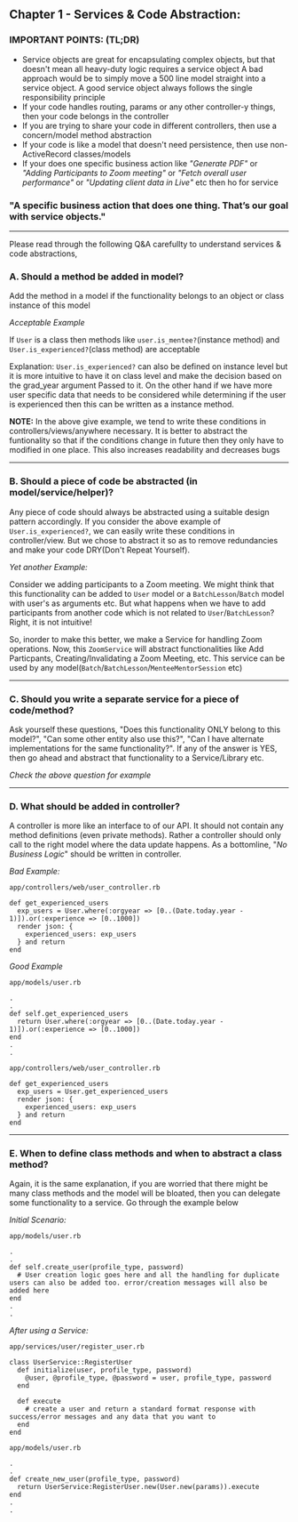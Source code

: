 ## Chapter 1 - Services & Code Abstraction:

### IMPORTANT POINTS: (TL;DR)
- Service objects are great for encapsulating complex objects, but that doesn't mean all heavy-duty logic requires a service object
  A bad approach would be to simply move a 500 line model straight into a service object.
  A good service object always follows the single responsibility principle
- If your code handles routing, params or any other controller-y things, then your code belongs in the controller
- If you are trying to share your code in different controllers, then use a concern/model method abstraction
- If your code is like a model that doesn't need persistence, then use non-ActiveRecord classes/models
- If your does one specific business action like _*"Generate PDF"*_ or _*"Adding Participants to Zoom meeting"*_ or _*"Fetch overall user performance"*_ or _*"Updating client data in Live"*_ etc then ho for service


### "A specific business action that does one thing. That’s our goal with service objects."

---
Please read through the following Q&A carefullty to understand services & code abstractions,

### A. Should a method be added in model?

Add the method in a model if the functionality belongs to an object or class instance of this model

_*Acceptable Example*_

If `User` is a class then methods like  `user.is_mentee?`(instance method) and `User.is_experienced?`(class method) are acceptable

Explanation: `User.is_experienced?` can also be defined on instance level but it is more intuitive to have it on class level and make the decision based on the grad_year argument Passed to it. On the other hand if we have more user specific data that needs to be considered while determining if the user is experienced then this can be written as a instance method.

**NOTE:** In the above give example, we tend to write these conditions in controllers/views/anywhere necessary. It is better to abstract the funtionality so that if the conditions change in future then they only have to modified in one place. This also increases readability and decreases bugs


---
### B. Should a piece of code be abstracted (in model/service/helper)?

Any piece of code should always be abstracted using a suitable design pattern accordingly. If you consider the above example of `User.is_experienced?`, we can easily write these conditions in controller/view. But we chose to abstract it so as to remove redundancies and make your code DRY(Don't Repeat Yourself).

_*Yet another Example:*_

Consider we adding participants to a Zoom meeting. We might think that this functionality can be added to `User` model or a `BatchLesson`/`Batch` model with user's as arguments etc. But what happens when we have to add participants from another code which is not related to `User`/`BatchLesson`? Right, it is not intuitive! 

So, inorder to make this better, we make a Service for handling Zoom operations. Now, this `ZoomService` will abstract functionalities like Add Particpants, Creating/Invalidating a Zoom Meeting, etc. This service can be used by any model(`Batch`/`BatchLesson`/`MenteeMentorSession` etc)

---
### C. Should you write a separate service for a piece of code/method?

Ask yourself these questions, "Does this functionality ONLY belong to this model?", "Can some other entity also use this?", "Can I have alternate implementations for the same functionality?". If any of the answer is YES, then go ahead and abstract that functionality to a Service/Library etc.

_*Check the above question for example*_


---
### D. What should be added in controller?

A controller is more like an interface to of our API. It should not contain any method definitions (even private methods). Rather a controller should only call to the right model where the data update happens. As a bottomline, "_*No Business Logic*_" should be written in controller.

_*Bad Example:*_

`app/controllers/web/user_controller.rb`
```
def get_experienced_users
  exp_users = User.where(:orgyear => [0..(Date.today.year - 1)]).or(:experience => [0..1000])
  render json: {
    experienced_users: exp_users
  } and return
end
```

_*Good Example*_

`app/models/user.rb`
```
.
.
def self.get_experienced_users
  return User.where(:orgyear => [0..(Date.today.year - 1)]).or(:experience => [0..1000])
end
.
.
```

`app/controllers/web/user_controller.rb`
```
def get_experienced_users
  exp_users = User.get_experienced_users
  render json: {
    experienced_users: exp_users
  } and return
end
```

---
### E. When to define class methods and when to abstract a class method?

Again, it is the same explanation, if you are worried that there might be many class methods and the model will be bloated, then you can delegate some functionality to a service. Go through the example below

_*Initial Scenario:*_

`app/models/user.rb`
```
.
.
def self.create_user(profile_type, password)
  # User creation logic goes here and all the handling for duplicate users can also be added too. error/creation messages will also be added here
end
.
.
```

_*After using a Service:*_

`app/services/user/register_user.rb`
```
class UserService::RegisterUser
  def initialize(user, profile_type, password)
    @user, @profile_type, @password = user, profile_type, password
  end
  
  def execute
    # create a user and return a standard format response with success/error messages and any data that you want to
  end
end
```

`app/models/user.rb`
```
.
.
def create_new_user(profile_type, password)
  return UserService:RegisterUser.new(User.new(params)).execute
end
.
.
```
